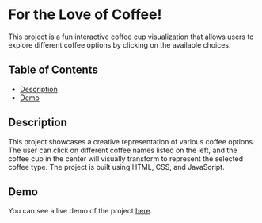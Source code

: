 # For the Love of Coffee!

This project is a fun interactive coffee cup visualization that allows users to explore different coffee options by clicking on the available choices.

## Table of Contents

- [Description](#description)
- [Demo](#demo)
<!-- - [Installation](#installation)
- [Usage](#usage)
- [Contributing](#contributing)
- [License](#license)
- [Contact](#contact) -->

## Description

This project showcases a creative representation of various coffee options. The user can click on different coffee names listed on the left, and the coffee cup in the center will visually transform to represent the selected coffee type. The project is built using HTML, CSS, and JavaScript.

## Demo

You can see a live demo of the project [here](#http://ec2-13-127-123-68.ap-south-1.compute.amazonaws.com/).